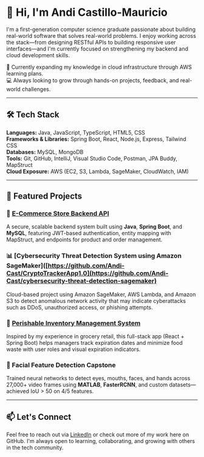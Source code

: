 # 👋 Hi, I'm Andi Castillo-Mauricio

I'm a first-generation computer science graduate passionate about building real-world software that solves real-world problems. I enjoy working across the stack—from designing RESTful APIs to building responsive user interfaces—and I'm currently focused on strengthening my backend and cloud development skills.

🌱 Currently expanding my knowledge in cloud infrastructure through AWS learning plans.  
💻 Always looking to grow through hands-on projects, feedback, and real-world challenges.

---

## 🛠️ Tech Stack

**Languages:** Java, JavaScript, TypeScript, HTML5, CSS  
**Frameworks & Libraries:** Spring Boot, React, Node.js, Express, Tailwind CSS  
**Databases:** MySQL, MongoDB  
**Tools:** Git, GitHub, IntelliJ, Visual Studio Code, Postman, JPA Buddy, MapStruct  
**Cloud Exposure:** AWS (EC2, S3, Lambda, SageMaker, CloudWatch, IAM)  

---

## 🔧 Featured Projects

### 🛒 [E-Commerce Store Backend API](https://github.com/Andi-Cast/ECommerceStoreSpringRESTfulAPI)  
A secure, scalable backend system built using **Java**, **Spring Boot**, and **MySQL**, featuring JWT-based authentication, entity mapping with MapStruct, and endpoints for product and order management.

### 📊 [Cybersecurity Threat Detection System using Amazon SageMaker]([https://github.com/Andi-Cast/CryptoTrackerApp1.0](https://github.com/Andi-Cast/cybersecurity-threat-detection-sagemaker)  
Cloud-based project using Amazon SageMaker, AWS Lambda, and Amazon S3 to detect anomalous network activity that may indicate cyberattacks such as DDoS, unauthorized access, or phishing attempts.

### 🥬 [Perishable Inventory Management System](https://github.com/Andi-Cast/inventory-app)  
Inspired by my experience in grocery retail, this full-stack app (React + Spring Boot) helps managers track expiration dates and minimize food waste with user roles and visual expiration indicators.

### 🤖 Facial Feature Detection Capstone  
Trained neural networks to detect eyes, mouths, faces, and hands across 27,000+ video frames using **MATLAB**, **FasterRCNN**, and custom datasets—achieved IoU > 50 on 4/5 features.

---

## 📫 Let's Connect

Feel free to reach out via [LinkedIn](https://www.linkedin.com/in/andi-castillo) or check out more of my work here on GitHub. I'm always open to learning, collaborating, and growing with others in the tech community.
